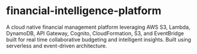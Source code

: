 # financial-intelligence-platform
A cloud native financial management platform leveraging AWS S3, Lambda, DynamoDB, API Gateway, Cognito, CloudFormation, S3, and EventBridge built for real time collaborative budgeting and intelligent insights. Built using serverless and event-driven architecture. 
